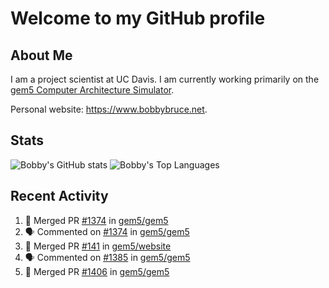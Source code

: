 # Welcome to my GitHub profile

## About Me

I am a project scientist at UC Davis. I am currently working primarily on the [gem5 Computer Architecture Simulator](https://github.com/gem5).

Personal website: <https://www.bobbybruce.net>.

## Stats

![Bobby's GitHub stats](https://github-readme-stats.vercel.app/api?username=bobbyrbruce&show_icons=true&theme=responsive&include_all_commits=true&count_private=true&show=reviews&disable_animations=true)
![Bobby's Top Languages ](https://github-readme-stats.vercel.app/api/top-langs/?username=bobbyrbruce&layout=compact&theme=responsive&count_private=true&langs_count=10&disable_animations=true)

## Recent Activity

<!--START_SECTION:activity-->
1. 🎉 Merged PR [#1374](https://github.com/gem5/gem5/pull/1374) in [gem5/gem5](https://github.com/gem5/gem5)
2. 🗣 Commented on [#1374](https://github.com/gem5/gem5/pull/1374#issuecomment-2272049364) in [gem5/gem5](https://github.com/gem5/gem5)
3. 🎉 Merged PR [#141](https://github.com/gem5/website/pull/141) in [gem5/website](https://github.com/gem5/website)
4. 🗣 Commented on [#1385](https://github.com/gem5/gem5/pull/1385#issuecomment-2269961933) in [gem5/gem5](https://github.com/gem5/gem5)
5. 🎉 Merged PR [#1406](https://github.com/gem5/gem5/pull/1406) in [gem5/gem5](https://github.com/gem5/gem5)
<!--END_SECTION:activity-->
